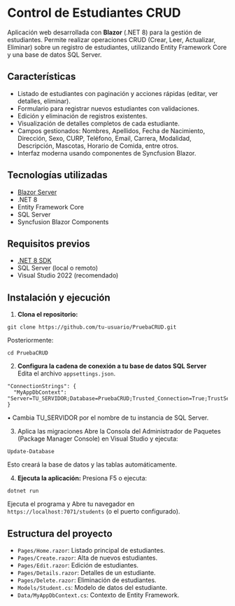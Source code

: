 # Control de Estudiantes CRUD 

Aplicación web desarrollada con **Blazor** (.NET 8) para la gestión de estudiantes. Permite realizar operaciones CRUD (Crear, Leer, Actualizar, Eliminar) sobre un registro de estudiantes, utilizando Entity Framework Core y una base de datos SQL Server.

## Características

- Listado de estudiantes con paginación y acciones rápidas (editar, ver detalles, eliminar).
- Formulario para registrar nuevos estudiantes con validaciones.
- Edición y eliminación de registros existentes.
- Visualización de detalles completos de cada estudiante.
- Campos gestionados: Nombres, Apellidos, Fecha de Nacimiento, Dirección, Sexo, CURP, Teléfono, Email, Carrera, Modalidad, Descripción, Mascotas, Horario de Comida, entre otros.
- Interfaz moderna usando componentes de Syncfusion Blazor.

## Tecnologías utilizadas

- [Blazor Server](https://dotnet.microsoft.com/apps/aspnet/web-apps/blazor)
- .NET 8
- Entity Framework Core
- SQL Server
- Syncfusion Blazor Components

## Requisitos previos

- [.NET 8 SDK](https://dotnet.microsoft.com/en-us/download/dotnet/8.0)
- SQL Server (local o remoto)
- Visual Studio 2022 (recomendado)

## Instalación y ejecución

1. **Clona el repositorio:**

```
git clone https://github.com/tu-usuario/PruebaCRUD.git
```

Posteriormente:

```
cd PruebaCRUD
```

2. **Configura la cadena de conexión a tu base de datos SQL Server**  
   Edita el archivo `appsettings.json`.

```
"ConnectionStrings": {
  "MyAppDbContext": "Server=TU_SERVIDOR;Database=PruebaCRUD;Trusted_Connection=True;TrustServerCertificate=true"
}
```
•	Cambia TU_SERVIDOR por el nombre de tu instancia de SQL Server.

3.	Aplica las migraciones
Abre la Consola del Administrador de Paquetes (Package Manager Console) en Visual Studio y ejecuta:

```
Update-Database
```

Esto creará la base de datos y las tablas automáticamente.


4. **Ejecuta la aplicación:**
Presiona F5 o ejecuta:

```
dotnet run
```

Ejecuta el programa y Abre tu navegador en `https://localhost:7071/students` (o el puerto configurado).

## Estructura del proyecto
- `Pages/Home.razor`: Listado principal de estudiantes.
- `Pages/Create.razor`: Alta de nuevos estudiantes.
- `Pages/Edit.razor`: Edición de estudiantes.
- `Pages/Details.razor`: Detalles de un estudiante.
- `Pages/Delete.razor`: Eliminación de estudiantes.
- `Models/Student.cs`: Modelo de datos del estudiante.
- `Data/MyAppDbContext.cs`: Contexto de Entity Framework.
